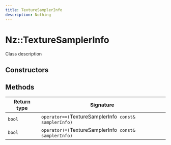 ```yaml
---
title: TextureSamplerInfo
description: Nothing
---
```


# Nz::TextureSamplerInfo

Class description

## Constructors


## Methods

| Return type | Signature |
| ----------- | --------- |
| `bool` | `operator==(`TextureSamplerInfo` const& samplerInfo)` |
| `bool` | `operator!=(`TextureSamplerInfo` const& samplerInfo)` |
